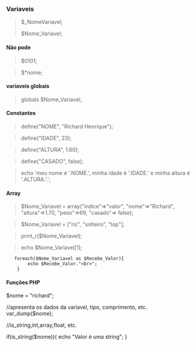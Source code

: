 ### Variaveis

> $_NomeVariavel;
> 
> $Nome_Variavel;

#### Não pode
> $0101;
 
> $*nome;


#### variaveis globais
> globals $Nome_Variavel;


#### Constantes
> define("NOME", "Richard Henrique");

> define("IDADE", 23);

> define("ALTURA", 1.60);

> define("CASADO", false);

> echo 'meu nome é '.NOME.', minha idade é '.IDADE.' e minha altura é '.ALTURA.'.';



#### Array

> $Nome_Variavel = array("indice"=>"valor", "nome"=>"Richard", "altura"=>1.70, "peso"=>69, "casado"=> false);

> $Nome_Variavel = ["ric", "solteiro", "top"];

>print_r($Nome_Variavel);

>echo $Nome_Variavel[1];
```
   foreach($Nome_Variavel as $Recebe_Valor){
   		echo $Recebe_Valor."<br>";
    }
```



#### Funções PHP

$nome = "richard";

//apresenta os dados da variavel, tipo, comprimento, etc.
var_dump($nome);



//is_string,int,array,float, etc.

if(is_string($nome)){
	echo "Valor é uma string";
}

